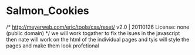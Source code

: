 # Salmon_Cookies
/* http://meyerweb.com/eric/tools/css/reset/ 
   v2.0 | 20110126
   License: none (public domain)
*/
we will work togather to fix the isues in the javascript then nate will work on the html of the individual pages and tyis will style the pages and make them look profetional
